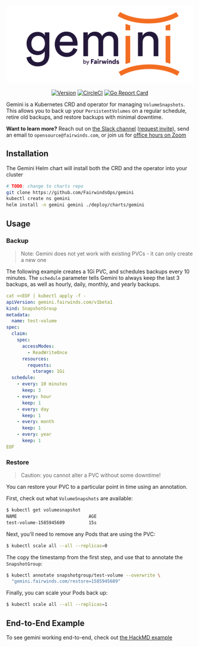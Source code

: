 <div align="center">
  <img src="/logo.png" alt="Gemini Logo" />
  <br>

  [![Version][version-image]][version-link] [![CircleCI][circleci-image]][circleci-link] [![Go Report Card][goreport-image]][goreport-link]
</div>

[version-image]: https://img.shields.io/static/v1.svg?label=Version&message=0.0.1&color=239922
[version-link]: https://github.com/FairwindsOps/gemini

[goreport-image]: https://goreportcard.com/badge/github.com/FairwindsOps/gemini
[goreport-link]: https://goreportcard.com/report/github.com/FairwindsOps/gemini

[circleci-image]: https://circleci.com/gh/FairwindsOps/gemini.svg?style=svg
[circleci-link]: https://circleci.com/gh/FairwindsOps/gemini

Gemini is a Kubernetes CRD and operator for managing `VolumeSnapshots`. This allows you
to back up your `PersistentVolumes` on a regular schedule, retire old backups, and restore
backups with minimal downtime.

**Want to learn more?** Reach out on [the Slack channel](https://fairwindscommunity.slack.com/messages/gemini) ([request invite](https://join.slack.com/t/fairwindscommunity/shared_invite/zt-e3c6vj4l-3lIH6dvKqzWII5fSSFDi1g)), send an email to `opensource@fairwinds.com`, or join us for [office hours on Zoom](https://fairwindscommunity.slack.com/messages/office-hours)

## Installation
The Gemini Helm chart will install both the CRD and the operator into your cluster

```bash
# TODO: change to charts repo
git clone https://github.com/FairwindsOps/gemini
kubectl create ns gemini
helm install -n gemini gemini ./deploy/charts/gemini
```

## Usage

### Backup
> Note: Gemini does not yet work with existing PVCs - it can only create a new one

The following example creates a 1Gi PVC, and schedules backups every 10 minutes.
The `schedule` parameter tells Gemini to always keep the last 3 backups, as well as
hourly, daily, monthly, and yearly backups.

```yaml
cat <<EOF | kubectl apply -f -
apiVersion: gemini.fairwinds.com/v1beta1
kind: SnapshotGroup
metadata:
  name: test-volume
spec:
  claim:
    spec:
      accessModes:
        - ReadWriteOnce
      resources:
        requests:
          storage: 1Gi
  schedule:
    - every: 10 minutes
      keep: 3
    - every: hour
      keep: 1
    - every: day
      keep: 1
    - every: month
      keep: 1
    - every: year
      keep: 1
EOF
```

### Restore
> Caution: you cannot alter a PVC without some downtime!

You can restore your PVC to a particular point in time using an annotation.

First, check out what `VolumeSnapshots` are available:
```bash
$ kubectl get volumesnapshot
NAME                           AGE
test-volume-1585945609         15s
```

Next, you'll need to remove any Pods that are using the PVC:
```bash
$ kubectl scale all --all --replicas=0
```

The copy the timestamp from the first step, and use that to annotate the `SnapshotGroup`:
```bash
$ kubectl annotate snapshotgroup/test-volume --overwrite \
  "gemini.fairwinds.com/restore=1585945609"
```

Finally, you can scale your Pods back up:
```bash
$ kubectl scale all --all --replicas=1
```

## End-to-End Example
To see gemini working end-to-end, check out [the HackMD example](examples/hackmd)

